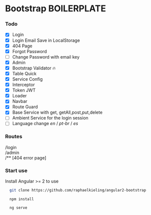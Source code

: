 # Bootstrap BOILERPLATE

### Todo
- [x] Login
- [x] Login Email Save in LocalStorage
- [x] 404 Page
- [x] Forgot Password
- [ ] Change Password with email key
- [x] Admin
- [x] Bootstrap Validator :fire:
- [x] Table Quick
- [x] Service Config
- [x] Interceptor
- [x] Token JWT
- [x] Loader
- [x] Navbar
- [x] Route Guard
- [x] Base Service with get, getAll,post,put,delete
- [ ] Ambient Service for the login session 
- [ ] Language change *en* / *pt-br* / *es*
 
### Routes

/login  
/admin  
/** [404 error page]

### Start use
Install Angular >= 2 to use
```sh
  git clone https://github.com/raphaelkieling/angular2-bootstrap
```   

```
  npm install
```   

```
  ng serve
```
